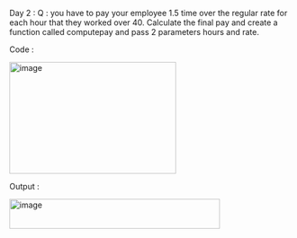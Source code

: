 Day 2 : 
Q : you have to pay your employee 1.5 time over the regular rate for each hour that they worked over 40. Calculate the final pay and create a function called computepay and pass 2 parameters hours and rate.

Code :

<img width="296" height="199" alt="image" src="https://github.com/user-attachments/assets/58ce8fb7-15f0-4c39-977f-9532952148ac" />

Output :

<img width="374" height="53" alt="image" src="https://github.com/user-attachments/assets/359a02dd-adb4-4eed-9833-e8616f7da961" />


